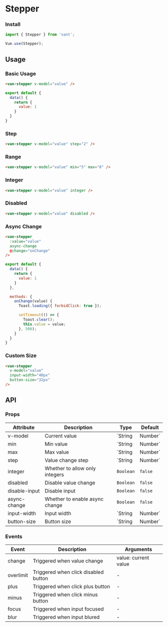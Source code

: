 # Stepper

### Install

``` javascript
import { Stepper } from 'vant';

Vue.use(Stepper);
```

## Usage

### Basic Usage

```html
<van-stepper v-model="value" />
```

```javascript
export default {
  data() {
    return {
      value: 1
    }
  }
}
```

### Step

```html
<van-stepper v-model="value" step="2" />
```

### Range

```html
<van-stepper v-model="value" min="5" max="8" />
```

### Integer

```html
<van-stepper v-model="value" integer />
```

### Disabled

```html
<van-stepper v-model="value" disabled />
```

### Async Change

```html
<van-stepper
  :value="value"
  async-change
  @change="onChange"
/>
```

```javascript
export default {
  data() {
    return {
      value: 1
    }
  },

  methods: {
    onChange(value) {
      Toast.loading({ forbidClick: true });

      setTimeout(() => {
        Toast.clear();
        this.value = value;
      }, 500);
    }
  }
}
```

### Custom Size

```html
<van-stepper
  v-model="value"
  input-width="40px"
  button-size="32px"
/>
```

## API

### Props

| Attribute | Description | Type | Default |
|------|------|------|------|
| v-model | Current value | `String | Number` | Min value |
| min | Min value | `String | Number` | `1` |
| max | Max value | `String | Number` | - |
| step | Value change step | `String | Number` | `1` |
| integer | Whether to allow only integers | `Boolean` | `false` |
| disabled | Disable value change | `Boolean` | `false` |
| disable-input | Disable input | `Boolean` | `false` |
| async-change | Whether to enable async change | `Boolean` | `false` | - |
| input-width | Input width | `String | Number` | `32px` |
| button-size | Button size | `String | Number` | `28px` |

### Events

| Event | Description | Arguments |
|------|------|------|
| change | Triggered when value change | value: current value |
| overlimit | Triggered when click disabled button | - |
| plus | Triggered when click plus button | - |
| minus | Triggered when click minus button | - |
| focus | Triggered when input focused | - |
| blur | Triggered when input blured | - |
